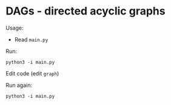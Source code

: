 # DAGs - directed acyclic graphs


Usage:

- Read `main.py`

Run:
```
python3 -i main.py
```

Edit code (edit `graph`)


Run again:
```
python3 -i main.py
```



